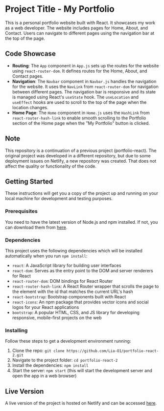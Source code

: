 # Project Title - My Portfolio
This is a personal portfolio website built with React. It showcases my work as a web developer. The website includes pages for Home, About, and Contact. Users can navigate to different pages using the navigation bar at the top of the page.

## Code Showcase
- **Routing**: The `App` component in `App.js` sets up the routes for the website using `react-router-dom`. It defines routes for the Home, About, and Contact pages.
- **Navigation**: The `Navbar` component in `Navbar.js` handles the navigation for the website. It uses the `NavLink` from `react-router-dom` for navigation between different pages. The navigation bar is responsive and its state is managed using React's `useState` hook. The `useLocation` and `useEffect` hooks are used to scroll to the top of the page when the location changes.
- **Home Page**: The `Home` component in `Home.js` uses the `HashLink` from `react-router-hash-link` to enable smooth scrolling to the Portfolio section of the Home page when the "My Portfolio" button is clicked.

## Note
This repository is a continuation of a previous project (portfolio-react). The original project was developed in a different repository, but due to some deployment issues on Netlify, a new repository was created. That does not affect the quality or functionality of the code.

## Getting Started
These instructions will get you a copy of the project up and running on your local machine for development and testing purposes.

### Prerequisites
You need to have the latest version of Node.js and npm installed. If not, you can download them from [here](https://nodejs.org/en/download).

### Dependencies
This project uses the following dependencies which will be installed automatically when you run `npm install`:
- `react`: A JavaScript library for building user interfaces
- `react-dom`: Serves as the entry point to the DOM and server renderers for React
- `react-router-dom`: DOM bindings for React Router
- `react-router-hash-link`: A React Router wrapper that scrolls the page to the element with the id that matches the current URL's hash
- `react-bootstrap`: Bootstrap components built with React
- `react-icons`: An npm package that provides vector icons and social logos for your React applications
- `bootstrap`: A popular HTML, CSS, and JS library for developing responsive, mobile-first projects on the web

### Installing
Follow these steps to get a development environment running:
1. Clone the repo: `git clone https://github.com/Lia-O1/portfolio-react-2.git`
2. Navigate to the project folder: `cd portfolio-react-2`
3. Install the dependencies: `npm install`
4. Start the server: `npm start` (this will start the development server and open the app in a web browser)

## Live Version
A live version of the project is hosted on Netlify and can be accessed [here](www.oswebdev.dev).
